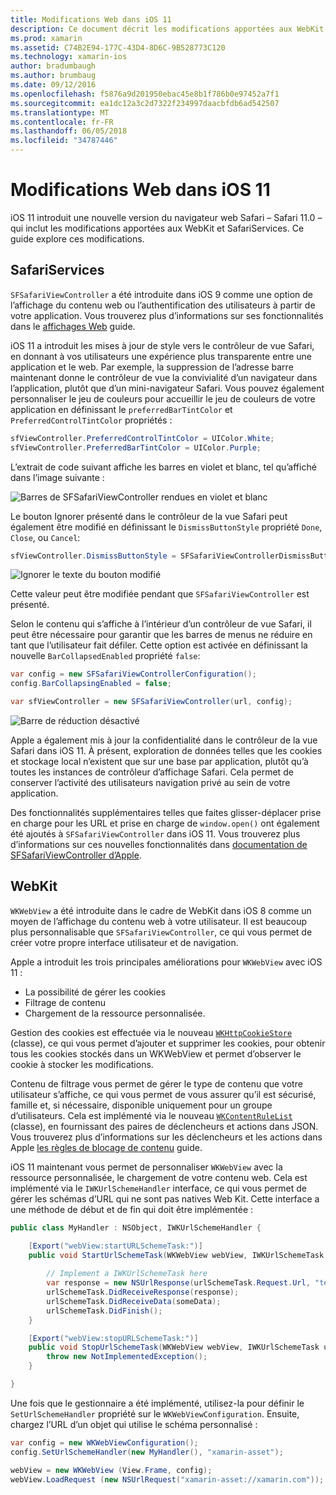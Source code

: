```yaml
---
title: Modifications Web dans iOS 11
description: Ce document décrit les modifications apportées aux WebKit et l’infrastructure des Services de Safari sur iOS 11. Il décrit comment utiliser des styles dans SFSafariViewController les mises à jour et les nouvelles fonctionnalités de WKWebView.
ms.prod: xamarin
ms.assetid: C74B2E94-177C-43D4-8D6C-9B528773C120
ms.technology: xamarin-ios
author: bradumbaugh
ms.author: brumbaug
ms.date: 09/12/2016
ms.openlocfilehash: f5876a9d201950ebac45e8b1f786b0e97452a7f1
ms.sourcegitcommit: ea1dc12a3c2d7322f234997daacbfdb6ad542507
ms.translationtype: MT
ms.contentlocale: fr-FR
ms.lasthandoff: 06/05/2018
ms.locfileid: "34787446"
---
```

# <a name="web-changes-in-ios-11"></a>Modifications Web dans iOS 11

iOS 11 introduit une nouvelle version du navigateur web Safari – Safari 11.0 – qui inclut les modifications apportées aux WebKit et SafariServices. Ce guide explore ces modifications.

## <a name="safariservices"></a>SafariServices

`SFSafariViewController` a été introduite dans iOS 9 comme une option de l’affichage du contenu web ou l’authentification des utilisateurs à partir de votre application. Vous trouverez plus d’informations sur ses fonctionnalités dans le [affichages Web](~/ios/user-interface/controls/uiwebview.md#safariviewcontroller) guide.

iOS 11 a introduit les mises à jour de style vers le contrôleur de vue Safari, en donnant à vos utilisateurs une expérience plus transparente entre une application et le web. Par exemple, la suppression de l’adresse barre maintenant donne le contrôleur de vue la convivialité d’un navigateur dans l’application, plutôt que d’un mini-navigateur Safari. Vous pouvez également personnaliser le jeu de couleurs pour accueillir le jeu de couleurs de votre application en définissant le `preferredBarTintColor` et `PreferredControlTintColor` propriétés :

```csharp
sfViewController.PreferredControlTintColor = UIColor.White;
sfViewController.PreferredBarTintColor = UIColor.Purple;
```

L’extrait de code suivant affiche les barres en violet et blanc, tel qu’affiché dans l’image suivante :

![Barres de SFSafariViewController rendues en violet et blanc](web-images/image1.png)

Le bouton Ignorer présenté dans le contrôleur de la vue Safari peut également être modifié en définissant le `DismissButtonStyle` propriété `Done`, `Close`, ou `Cancel`:

```csharp
sfViewController.DismissButtonStyle = SFSafariViewControllerDismissButtonStyle.Close;
```

![Ignorer le texte du bouton modifié](web-images/image2.png)

Cette valeur peut être modifiée pendant que `SFSafariViewController` est présenté.


Selon le contenu qui s’affiche à l’intérieur d’un contrôleur de vue Safari, il peut être nécessaire pour garantir que les barres de menus ne réduire en tant que l’utilisateur fait défiler. Cette option est activée en définissant la nouvelle `BarCollapsedEnabled` propriété `false`:

```csharp
var config = new SFSafariViewControllerConfiguration();
config.BarCollapsingEnabled = false;

var sfViewController = new SFSafariViewController(url, config);
```

![Barre de réduction désactivé](web-images/image3.png)

Apple a également mis à jour la confidentialité dans le contrôleur de la vue Safari dans iOS 11. À présent, exploration de données telles que les cookies et stockage local n’existent que sur une base par application, plutôt qu’à toutes les instances de contrôleur d’affichage Safari. Cela permet de conserver l’activité des utilisateurs navigation privé au sein de votre application.

Des fonctionnalités supplémentaires telles que faites glisser-déplacer prise en charge pour les URL et prise en charge de `window.open()` ont également été ajoutés à `SFSafariViewController` dans iOS 11. Vous trouverez plus d’informations sur ces nouvelles fonctionnalités dans [documentation de SFSafariViewController d’Apple](https://developer.apple.com/documentation/safariservices/sfsafariviewcontroller?changes=latest_minor).


## <a name="webkit"></a>WebKit

`WKWebView` a été introduite dans le cadre de WebKit dans iOS 8 comme un moyen de l’affichage du contenu web à votre utilisateur. Il est beaucoup plus personnalisable que `SFSafariViewController`, ce qui vous permet de créer votre propre interface utilisateur et de navigation.

Apple a introduit les trois principales améliorations pour `WKWebView` avec iOS 11 : 

- La possibilité de gérer les cookies
- Filtrage de contenu
- Chargement de la ressource personnalisée. 

Gestion des cookies est effectuée via le nouveau [ `WKHttpCookieStore` ](https://developer.apple.com/documentation/webkit/wkhttpcookiestore) (classe), ce qui vous permet d’ajouter et supprimer les cookies, pour obtenir tous les cookies stockés dans un WKWebView et permet d’observer le cookie à stocker les modifications.

Contenu de filtrage vous permet de gérer le type de contenu que votre utilisateur s’affiche, ce qui vous permet de vous assurer qu’il est sécurisé, famille et, si nécessaire, disponible uniquement pour un groupe d’utilisateurs. Cela est implémenté via le nouveau [ `WKContentRuleList` ](https://developer.apple.com/documentation/webkit/wkcontentrulelist) (classe), en fournissant des paires de déclencheurs et actions dans JSON. Vous trouverez plus d’informations sur les déclencheurs et les actions dans Apple [les règles de blocage de contenu](https://developer.apple.com/library/content/documentation/Extensions/Conceptual/ContentBlockingRules/Introduction/Introduction.html) guide.

iOS 11 maintenant vous permet de personnaliser `WKWebView` avec la ressource personnalisée, le chargement de votre contenu web. Cela est implémenté via le `IWKUrlSchemeHandler` interface, ce qui vous permet de gérer les schémas d’URL qui ne sont pas natives Web Kit. Cette interface a une méthode de début et de fin qui doit être implémentée :

```csharp
public class MyHandler : NSObject, IWKUrlSchemeHandler {

    [Export("webView:startURLSchemeTask:")]
    public void StartUrlSchemeTask(WKWebView webView, IWKUrlSchemeTask urlSchemeTask){
        
        // Implement a IWKUrlSchemeTask here
        var response = new NSUrlResponse(urlSchemeTask.Request.Url, "text/html", ContentLength, null);
        urlSchemeTask.DidReceiveResponse(response);
        urlSchemeTask.DidReceiveData(someData);
        urlSchemeTask.DidFinish();
    }

    [Export("webView:stopURLSchemeTask:")]
    public void StopUrlSchemeTask(WKWebView webView, IWKUrlSchemeTask urlSchemeTask){
        throw new NotImplementedException();
    }

}
``` 

Une fois que le gestionnaire a été implémenté, utilisez-la pour définir le `SetUrlSchemeHandler` propriété sur le `WKWebViewConfiguration`. Ensuite, chargez l’URL d’un objet qui utilise le schéma personnalisé :

```csharp
var config = new WKWebViewConfiguration();
config.SetUrlSchemeHandler(new MyHandler(), "xamarin-asset");

webView = new WKWebView (View.Frame, config);
webView.LoadRequest (new NSUrlRequest("xamarin-asset://xamarin.com"));
```

